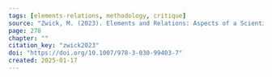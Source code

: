 ```yaml
---
tags: [elements-relations, methodology, critique]
source: "Zwick, M. (2023). Elements and Relations: Aspects of a Scientific Metaphysics (Vol. 35). Springer International Publishing."
page: 278
chapter: ""
citation_key: "zwick2023"
doi: "https://doi.org/10.1007/978-3-030-99403-7"
created: 2025-01-17
---
```


